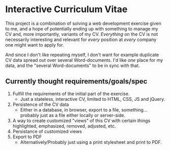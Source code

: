 # Interactive Curriculum Vitae

This project is a combination of solving a web development exercise given to me, and a hope of potentially ending up with something to manage my CV and, more importantly, variants of my CV. *Everything* on the CV is not necessarily interesting and relevant for *every* position at *every* company one might want to apply for.

And since I don't like repeating myself, I don't want for example duplicate CV data spread out over several Word-documents. I'd like *one* place for my data, and the "several Word-documents" to be in sync with that.


## Currently thought requirements/goals/spec

1. Fulfill the requirements of the initial part of the exercise.
   * Just a stateless, interactive CV, limited to HTML, CSS, JS and jQuery.
2. Persistence of the CV data
   * Either in a database, in browser, export to a file, something... probably just as a file either locally or server-side.
2. A way to create customized "views" of this CV with certain things highlighted, emphasized, removed, adjusted, etc.
3. Persistance of customized views
4. Export to PDF
   * Alternatively/Probably just using a print stylesheet and print to PDF.
